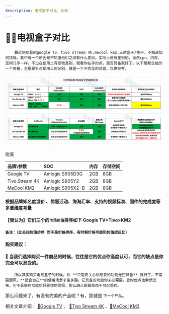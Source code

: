 ```yaml
---
description: 电视盒子对比、比较
---
```


# 🌟🎈电视盒子对比

        最近网友看到google tv，tivo stream 4k,mecool km2,三款盒子/棒子，不知道如何抉择。其中有一个原因是不知道他们之间有什么差别。实际上是有差别的，虽然cpu、内存、空间几乎一样，不过在使用上有细微差别，就看你在乎的点，是否具备就好了。以下是我总结的一个表格，主要是针对使用上的区别，算是一个不完全的总结，仅供参考。 

![](../.gitbook/assets/image%20%287%29.png)

 附表

| **品牌\参数** | SOC | 内存 | 存储空间 |
| :--- | :--- | :--- | :--- |
| Google TV | Amlogic S905D3G | 2GB | 8GB |
| Tivo Stream 4K | Amlogic S905Y2 | 2GB | 8GB |
| MeCool KM2 | Amlogic S905X2-B | 2GB | 8GB |

####  根据品牌知名度溢价 、优惠活动、海淘汇率、支持的视频标准、固件的完成度等多重维度考量

####  【我认为】它们三个的`市场价值`排序如下 Google TV&gt;Tivo&gt;KM2 

#### `备注：（此处指价值排序 而不是价格排序，有时候价格可能和价值成反比）`

####  购买建议：

#### 🐒 当我们选择购买一件商品的时候，往往是它的优点你高度认可，而它的缺点是你完全可以忍受的。

        所以其实购买电视盒子的时候，你_**只需要关心你想要的功能是否具备**_就行了。不需要跟风，**适合自己**的使用场景才最关键。它具备的功能你未必需要，此时优点也索然无味。它不具备的功能恰好是你的刚需，那么缺点是致命而不可忍受的。

 那么问题来了，有没有完美的产品呢？有，那就是 `下一个产品`。

 相关文章介绍： [🎈Google TV](google-tv.md)  、 [🎈Tivo Stream 4K](ru-he-ji-huo-tivo-stream-4k.md) 、[🎈MeCool KM2](mecool-km2.md)

